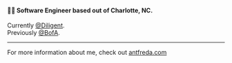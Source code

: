 #### 👨‍💻 Software Engineer based out of Charlotte, NC.

Currently [@Diligent](https://diligent.com/).  
Previously [@BofA](https://bankofamerica.com/). 

---  
For more information about me, check out [antfreda.com](https://antfreda.com/)
